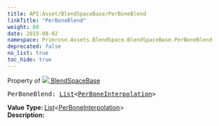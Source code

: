 ```yaml
---
title: API:Asset/BlendSpaceBase/PerBoneBlend
linkTitle: "PerBoneBlend"
weight: 80
date: 2019-08-02
namespace: Primrose.Assets.BlendSpace.BlendSpaceBase.PerBoneBlend
deprecated: false
no_list: true
toc_hide: true
---
```

Property of <a href="/docs/api-reference/Class/BlendSpaceBase"><img src="/icons/silk/default.png"/>&nbsp;BlendSpaceBase</a>
<pre class="method-declaration">
PerBoneBlend: <a class="type" href="/docs/api-reference/System/List">List</a><<a class="type" href="/docs/api-reference/Misc/PerBoneInterpolation">PerBoneInterpolation</a>></pre>
<b>Value Type: </b>
<a class="type" href="/docs/api-reference/System/List">List</a><<a class="type" href="/docs/api-reference/Misc/PerBoneInterpolation">PerBoneInterpolation</a>>
<br/>
<b>Description: </b>